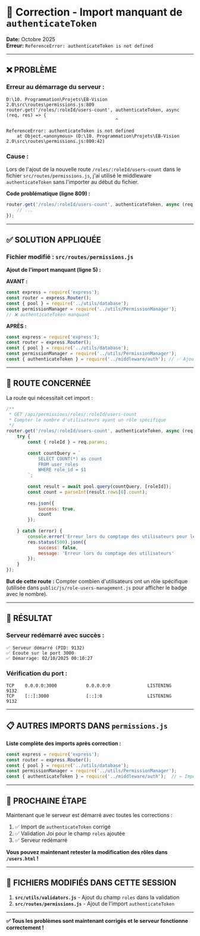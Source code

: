 # 🔧 Correction - Import manquant de `authenticateToken`

**Date:** Octobre 2025  
**Erreur:** `ReferenceError: authenticateToken is not defined`

---

## ❌ **PROBLÈME**

### **Erreur au démarrage du serveur :**
```
D:\10. Programmation\Projets\EB-Vision 2.0\src\routes\permissions.js:809
router.get('/roles/:roleId/users-count', authenticateToken, async (req, res) => {
                                         ^

ReferenceError: authenticateToken is not defined
    at Object.<anonymous> (D:\10. Programmation\Projets\EB-Vision 2.0\src\routes\permissions.js:809:42)
```

### **Cause :**
Lors de l'ajout de la nouvelle route `/roles/:roleId/users-count` dans le fichier `src/routes/permissions.js`, j'ai utilisé le middleware `authenticateToken` sans l'importer au début du fichier.

**Code problématique (ligne 809) :**
```javascript
router.get('/roles/:roleId/users-count', authenticateToken, async (req, res) => {
    // ...
});
```

---

## ✅ **SOLUTION APPLIQUÉE**

### **Fichier modifié :** `src/routes/permissions.js`

**Ajout de l'import manquant (ligne 5) :**

**AVANT :**
```javascript
const express = require('express');
const router = express.Router();
const { pool } = require('../utils/database');
const permissionManager = require('../utils/PermissionManager');
// ❌ authenticateToken manquant
```

**APRÈS :**
```javascript
const express = require('express');
const router = express.Router();
const { pool } = require('../utils/database');
const permissionManager = require('../utils/PermissionManager');
const { authenticateToken } = require('../middleware/auth'); // ✅ Ajouté
```

---

## 🔄 **ROUTE CONCERNÉE**

La route qui nécessitait cet import :

```javascript
/**
 * GET /api/permissions/roles/:roleId/users-count
 * Compter le nombre d'utilisateurs ayant un rôle spécifique
 */
router.get('/roles/:roleId/users-count', authenticateToken, async (req, res) => {
    try {
        const { roleId } = req.params;
        
        const countQuery = `
            SELECT COUNT(*) as count
            FROM user_roles
            WHERE role_id = $1
        `;
        
        const result = await pool.query(countQuery, [roleId]);
        const count = parseInt(result.rows[0].count);
        
        res.json({
            success: true,
            count
        });
        
    } catch (error) {
        console.error('Erreur lors du comptage des utilisateurs pour le rôle:', error);
        res.status(500).json({
            success: false,
            message: 'Erreur lors du comptage des utilisateurs'
        });
    }
});
```

**But de cette route :** Compter combien d'utilisateurs ont un rôle spécifique (utilisée dans `public/js/role-users-management.js` pour afficher le badge avec le nombre).

---

## 🚀 **RÉSULTAT**

### **Serveur redémarré avec succès :**
```
✅ Serveur démarré (PID: 9132)
✅ Écoute sur le port 3000
✅ Démarrage: 02/10/2025 00:10:27
```

### **Vérification du port :**
```
TCP    0.0.0.0:3000           0.0.0.0:0              LISTENING       9132
TCP    [::]:3000              [::]:0                 LISTENING       9132
```

---

## 📋 **AUTRES IMPORTS DANS `permissions.js`**

**Liste complète des imports après correction :**
```javascript
const express = require('express');
const router = express.Router();
const { pool } = require('../utils/database');
const permissionManager = require('../utils/PermissionManager');
const { authenticateToken } = require('../middleware/auth');  // ← Import ajouté
```

---

## 🎯 **PROCHAINE ÉTAPE**

Maintenant que le serveur est démarré avec toutes les corrections :

1. ✅ Import de `authenticateToken` corrigé
2. ✅ Validation Joi pour le champ `roles` ajoutée
3. ✅ Serveur redémarré

**Vous pouvez maintenant retester la modification des rôles dans `/users.html` !**

---

## 🔗 **FICHIERS MODIFIÉS DANS CETTE SESSION**

1. **`src/utils/validators.js`** - Ajout du champ `roles` dans la validation
2. **`src/routes/permissions.js`** - Ajout de l'import `authenticateToken`

---

**✅ Tous les problèmes sont maintenant corrigés et le serveur fonctionne correctement !**



